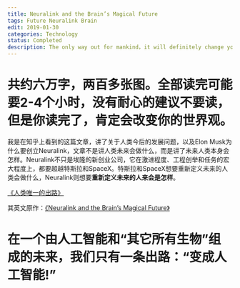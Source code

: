 ```yaml
---
title: Neuralink and the Brain’s Magical Future
tags: Future Neuralink Brain
edit: 2019-01-30
categories: Technology
status: Completed
description: The only way out for mankind，it will definitely change your worldview！！！
---
```


# **共约六万字，两百多张图。全部读完可能要2-4个小时，没有耐心的建议不要读，但是你读完了，肯定会改变你的世界观。**
	

我是在知乎上看到的这篇文章，讲了关于人类今后的发展问题，以及Elon Musk为什么要创立Neuralink，文章不是讲人类未来会做什么，而是讲了未来人类本身会怎样。Neuralink不只是埃隆的新创业公司，它在激进程度、工程创举和任务的宏大程度上，都要超越特斯拉和SpaceX。特斯拉和SpaceX想要重新定义未来的人类会做什么，Neuralink则想要**重新定义未来的人来会是怎样**。

	
	
[《人类唯一的出路》](https://www.zhihu.com/question/299741613/answer/517324284)

	
	
其英文原作：[《Neuralink and the Brain’s Magical Future》](https://waitbutwhy.com/2017/04/neuralink.html)


	
	

# **在一个由人工智能和“其它所有生物”组成的未来，我们只有一条出路：“变成人工智能!”**